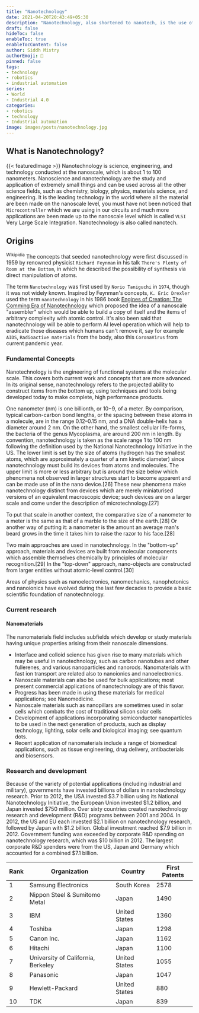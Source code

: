 ```yaml
---
title: "Nanotechnology"
date: 2021-04-20T20:43:49+05:30
description: "Nanotechnology, also shortened to nanotech, is the use of matter on an atomic, molecular, and supramolecular scale for industrial purposes. The earliest, widespread description of nanotechnology referred to the particular technological goal of precisely manipulating atoms and molecules for fabrication of macroscale products, also now referred to as molecular nanotechnology."
draft: false
hideToc: false
enableToc: true
enableTocContent: false
author: Siddh Mistry
authorEmoji: 🤯
pinned: false
tags:
- technology
- robotics
- industrial automation
series:
- World
- Industrial 4.0
categories:
- robotics
- technology
- Industrial automation
image: images/posts/nanotechnology.jpg
---
```


## What is Nanotechnology?
{{< featuredImage >}}
Nanotechnology is science, engineering, and technology conducted at the nanoscale, which is about 1 to 100 nanometers. Nanoscience and nanotechnology are the study and application of extremely small things and can be used across all the other science fields, such as chemistry, biology, physics, materials science, and engineering. It is the leading technology in the world where all the material are been made on the nanoscale level, you must have not been noticed that `Microcontroller` which we are using in our circuits and much more applications are been made up to the nanoscale level which is called `VLSI` Very Large Scale Integration. Nanotechnology is also called nanotech.

## Origins
<sup>Wikipidia</sup> The concepts that seeded nanotechnology were first discussed in 1959 by renowned physicist `Richard Feynman` in his talk `There's Plenty of Room at the Bottom`, in which he described the possibility of synthesis via direct manipulation of atoms.

The term `Nanotechnology` was first used by `Norio Taniguchi` in `1974`, though it was not widely known. Inspired by Feynman's concepts, `K. Eric Drexler` used the term `nanotechnology` in his 1986 book [Engines of Creation: The Comming Era of Nanotechnology](https://www.pdfdrive.com/engines-of-creation-20-the-coming-era-of-nanotechnology-e158355030.html) which proposed the idea of a nanoscale "assembler" which would be able to build a copy of itself and the items of arbitrary complexity with atomic control. It's also been said that nanotechnology will be able to perform AI level operation which will help to eradicate those diseases which humans can't remove it, say for example `AIDS`, `Radioactive materials` from the body, also this `CoronaVirus` from current pandemic year. 

### Fundamental Concepts
Nanotechnology is the engineering of functional systems at the molecular scale. This covers both current work and concepts that are more advanced. In its original sense, nanotechnology refers to the projected ability to construct items from the bottom up, using techniques and tools being developed today to make complete, high performance products.

One nanometer (nm) is one billionth, or 10−9, of a meter. By comparison, typical carbon-carbon bond lengths, or the spacing between these atoms in a molecule, are in the range 0.12–0.15 nm, and a DNA double-helix has a diameter around 2 nm. On the other hand, the smallest cellular life-forms, the bacteria of the genus Mycoplasma, are around 200 nm in length. By convention, nanotechnology is taken as the scale range 1 to 100 nm following the definition used by the National Nanotechnology Initiative in the US. The lower limit is set by the size of atoms (hydrogen has the smallest atoms, which are approximately a quarter of a nm kinetic diameter) since nanotechnology must build its devices from atoms and molecules. The upper limit is more or less arbitrary but is around the size below which phenomena not observed in larger structures start to become apparent and can be made use of in the nano device.[26] These new phenomena make nanotechnology distinct from devices which are merely miniaturised versions of an equivalent macroscopic device; such devices are on a larger scale and come under the description of microtechnology.[27]

To put that scale in another context, the comparative size of a nanometer to a meter is the same as that of a marble to the size of the earth.[28] Or another way of putting it: a nanometer is the amount an average man's beard grows in the time it takes him to raise the razor to his face.[28]

Two main approaches are used in nanotechnology. In the "bottom-up" approach, materials and devices are built from molecular components which assemble themselves chemically by principles of molecular recognition.[29] In the "top-down" approach, nano-objects are constructed from larger entities without atomic-level control.[30]

Areas of physics such as nanoelectronics, nanomechanics, nanophotonics and nanoionics have evolved during the last few decades to provide a basic scientific foundation of nanotechnology.

### Current research

#### Nanomaterials
The nanomaterials field includes subfields which develop or study materials having unique properties arising from their nanoscale dimensions.

- Interface and colloid science has given rise to many materials which may be useful in nanotechnology, such as carbon nanotubes and other fullerenes, and various nanoparticles and nanorods. Nanomaterials with fast ion transport are related also to nanoionics and nanoelectronics.
- Nanoscale materials can also be used for bulk applications; most present commercial applications of nanotechnology are of this flavor.
- Progress has been made in using these materials for medical applications; see Nanomedicine.
- Nanoscale materials such as nanopillars are sometimes used in solar cells which combats the cost of traditional silicon solar cells
- Development of applications incorporating semiconductor nanoparticles to be used in the next generation of products, such as display technology, lighting, solar cells and biological imaging; see quantum dots.
- Recent application of nanomaterials include a range of biomedical applications, such as tissue engineering, drug delivery, antibacterials and biosensors.
  
### Research and development
Because of the variety of potential applications (including industrial and military), governments have invested billions of dollars in nanotechnology research. Prior to 2012, the USA invested $3.7 billion using its National Nanotechnology Initiative, the European Union invested $1.2 billion, and Japan invested $750 million. Over sixty countries created nanotechnology research and development (R&D) programs between 2001 and 2004. In 2012, the US and EU each invested $2.1 billion on nanotechnology research, followed by Japan with $1.2 billion. Global investment reached $7.9 billion in 2012. Government funding was exceeded by corporate R&D spending on nanotechnology research, which was $10 billion in 2012. The largest corporate R&D spenders were from the US, Japan and Germany which accounted for a combined $7.1 billion.

| Rank | Organization | Country | First Patents |
| ---- | ------------ | ------- | ------------- |
| 1    | Samsung Electronics | South Korea | 2578 |
| 2    | Nippon Steel & Sumitomo Metal | Japan | 1490 |
| 3    | IBM | United States | 1360 |
| 4    | Toshiba | Japan | 1298 |
| 5    | Canon Inc. | Japan | 1162 |
| 6    | Hitachi | Japan | 1100|
| 7    | University of California, Berkeley | United States | 1055 |
| 8    | Panasonic | Japan | 1047 |
| 9    | Hewlett-Packard | United States | 880 |
| 10   | TDK | Japan | 839 |